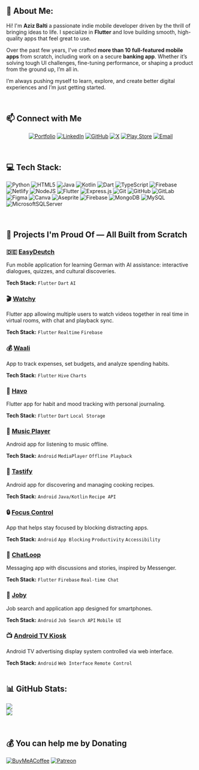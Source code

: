## 💫 About Me:
Hi! I'm **Aziz Balti** a passionate indie mobile developer driven by the thrill of bringing ideas to life. I specialize in **Flutter** and love building smooth, high-quality apps that feel great to use.

Over the past few years, I've crafted **more than 10 full-featured mobile apps** from scratch, including work on a secure **banking app**. Whether it’s solving tough UI challenges, fine-tuning performance, or shaping a product from the ground up, I’m all in.

I’m always pushing myself to learn, explore, and create better digital experiences and I’m just getting started.

<br/>

## 📫 Connect with Me

<div align="center">

[![Portfolio](https://img.shields.io/badge/-Portfolio-FF5722?style=for-the-badge&logo=globe&logoColor=white)](https://delicate-figolla-31b181.netlify.app/)
[![LinkedIn](https://img.shields.io/badge/-LinkedIn-0077B5?style=for-the-badge&logo=linkedin&logoColor=white)](https://www.linkedin.com/in/aziz-balti/)
[![GitHub](https://img.shields.io/badge/-GitHub-181717?style=for-the-badge&logo=github&logoColor=white)](https://github.com/azizbalti82)
[![X](https://img.shields.io/badge/-X-000000?style=for-the-badge&logo=x&logoColor=white)](https://x.com/AzizBalti_)
[![Play Store](https://img.shields.io/badge/-Play%20Store-414141?style=for-the-badge&logo=google-play&logoColor=white)](https://play.google.com/store/apps/dev?id=6076571158097417724)
[![Email](https://img.shields.io/badge/-Email-D14836?style=for-the-badge&logo=gmail&logoColor=white)](mailto:azizbalti.dev@gmail.com)

</div>

<br/>

## 💻 Tech Stack:
![Python](https://img.shields.io/badge/python-3670A0?style=for-the-badge&logo=python&logoColor=ffdd54) ![HTML5](https://img.shields.io/badge/html5-%23E34F26.svg?style=for-the-badge&logo=html5&logoColor=white) ![Java](https://img.shields.io/badge/java-%23ED8B00.svg?style=for-the-badge&logo=openjdk&logoColor=white) ![Kotlin](https://img.shields.io/badge/kotlin-%237F52FF.svg?style=for-the-badge&logo=kotlin&logoColor=white) ![Dart](https://img.shields.io/badge/dart-%230175C2.svg?style=for-the-badge&logo=dart&logoColor=white) ![TypeScript](https://img.shields.io/badge/typescript-%23007ACC.svg?style=for-the-badge&logo=typescript&logoColor=white) ![Firebase](https://img.shields.io/badge/firebase-%23039BE5.svg?style=for-the-badge&logo=firebase) ![Netlify](https://img.shields.io/badge/netlify-%23000000.svg?style=for-the-badge&logo=netlify&logoColor=#00C7B7) ![NodeJS](https://img.shields.io/badge/node.js-6DA55F?style=for-the-badge&logo=node.js&logoColor=white) ![Flutter](https://img.shields.io/badge/Flutter-%2302569B.svg?style=for-the-badge&logo=Flutter&logoColor=white) ![Express.js](https://img.shields.io/badge/express.js-%23404d59.svg?style=for-the-badge&logo=express&logoColor=%2361DAFB) ![Git](https://img.shields.io/badge/git-%23F05033.svg?style=for-the-badge&logo=git&logoColor=white) ![GitHub](https://img.shields.io/badge/github-%23121011.svg?style=for-the-badge&logo=github&logoColor=white) ![GitLab](https://img.shields.io/badge/gitlab-%23181717.svg?style=for-the-badge&logo=gitlab&logoColor=white) ![Figma](https://img.shields.io/badge/figma-%23F24E1E.svg?style=for-the-badge&logo=figma&logoColor=white) ![Canva](https://img.shields.io/badge/Canva-%2300C4CC.svg?style=for-the-badge&logo=Canva&logoColor=white) ![Aseprite](https://img.shields.io/badge/Aseprite-FFFFFF?style=for-the-badge&logo=Aseprite&logoColor=#7D929E) ![Firebase](https://img.shields.io/badge/firebase-a08021?style=for-the-badge&logo=firebase&logoColor=ffcd34) ![MongoDB](https://img.shields.io/badge/MongoDB-%234ea94b.svg?style=for-the-badge&logo=mongodb&logoColor=white) ![MySQL](https://img.shields.io/badge/mysql-4479A1.svg?style=for-the-badge&logo=mysql&logoColor=white) ![MicrosoftSQLServer](https://img.shields.io/badge/Microsoft%20SQL%20Server-CC2927?style=for-the-badge&logo=microsoft%20sql%20server&logoColor=white)

<br/>

## 🚀 Projects I'm Proud Of — All Built from Scratch

<div class="project-grid">
  <div class="project-card">
    <h3>🇩🇪 <a href="https://github.com/azizbalti82/easydeutch">EasyDeutch</a></h3>
    <p>Fun mobile application for learning German with AI assistance: interactive dialogues, quizzes, and cultural discoveries.</p>
    <strong>Tech Stack:</strong> <code>Flutter</code> <code>Dart</code> <code>AI</code>
  </div>

  <div class="project-card">
    <h3>🎬 <a href="https://github.com/azizbalti82/watchy">Watchy</a></h3>
    <p>Flutter app allowing multiple users to watch videos together in real time in virtual rooms, with chat and playback sync.</p>
    <strong>Tech Stack:</strong> <code>Flutter</code> <code>Realtime</code> <code>Firebase</code>
  </div>

  <div class="project-card">
    <h3>💰 <a href="https://github.com/azizbalti82/waali">Waali</a></h3>
    <p>App to track expenses, set budgets, and analyze spending habits.</p>
    <strong>Tech Stack:</strong> <code>Flutter</code> <code>Hive</code> <code>Charts</code>
  </div>

  <div class="project-card">
    <h3>📝 <a href="https://github.com/azizbalti82/havo">Havo</a></h3>
    <p>Flutter app for habit and mood tracking with personal journaling.</p>
    <strong>Tech Stack:</strong> <code>Flutter</code> <code>Dart</code> <code>Local Storage</code>
  </div>

  <div class="project-card">
    <h3>🎵 <a href="https://github.com/azizbalti82/joby">Music Player</a></h3>
    <p>Android app for listening to music offline.</p>
    <strong>Tech Stack:</strong> <code>Android</code> <code>MediaPlayer</code> <code>Offline Playback</code>
  </div>

  <div class="project-card">
    <h3>🍳 <a href="https://github.com/azizbalti82/tastify">Tastify</a></h3>
    <p>Android app for discovering and managing cooking recipes.</p>
    <strong>Tech Stack:</strong> <code>Android</code> <code>Java/Kotlin</code> <code>Recipe API</code>
  </div>

  <div class="project-card">
    <h3>🔒 <a href="https://github.com/azizbalti82/focus-control">Focus Control</a></h3>
    <p>App that helps stay focused by blocking distracting apps.</p>
    <strong>Tech Stack:</strong> <code>Android</code> <code>App Blocking</code> <code>Productivity</code> <code>Accessibility</code>
  </div>

  <div class="project-card">
    <h3>💬 <a href="https://github.com/azizbalti82/chatloop">ChatLoop</a></h3>
    <p>Messaging app with discussions and stories, inspired by Messenger.</p>
    <strong>Tech Stack:</strong> <code>Flutter</code> <code>Firebase</code> <code>Real-time Chat</code>
  </div>

  <div class="project-card">
    <h3>💼 <a href="https://github.com/azizbalti82/joby">Joby</a></h3>
    <p>Job search and application app designed for smartphones.</p>
    <strong>Tech Stack:</strong> <code>Android</code> <code>Job Search API</code> <code>Mobile UI</code>
  </div>

  <div class="project-card">
    <h3>📺 <a href="https://github.com/azizbalti82/android-tv-kiosk">Android TV Kiosk</a></h3>
    <p>Android TV advertising display system controlled via web interface.</p>
    <strong>Tech Stack:</strong> <code>Android</code> <code>Web Interface</code> <code>Remote Control</code>
  </div>
</div>

<br/>

## 📊 GitHub Stats:
![](https://nirzak-streak-stats.vercel.app/?user=azizbalti82&theme=dark&hide_border=false)<br/>
![](https://github-readme-stats.vercel.app/api/top-langs/?username=azizbalti82&theme=dark&hide_border=false&include_all_commits=true&count_private=true&layout=compact)

<br/>

## 💰 You can help me by Donating
  [![BuyMeACoffee](https://img.shields.io/badge/Buy%20Me%20a%20Coffee-ffdd00?style=for-the-badge&logo=buy-me-a-coffee&logoColor=black)](https://buymeacoffee.com/azizbalti) [![Patreon](https://img.shields.io/badge/Patreon-F96854?style=for-the-badge&logo=patreon&logoColor=white)](https://patreon.com/azizbalti) 
